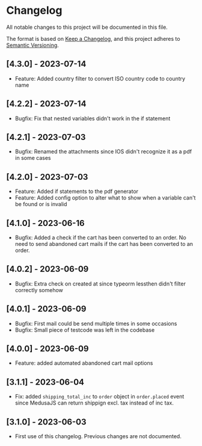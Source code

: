 # Changelog

All notable changes to this project will be documented in this file.

The format is based on [Keep a Changelog](https://keepachangelog.com/en/1.0.0/),
and this project adheres to [Semantic Versioning](https://semver.org/spec/v2.0.0.html).

## [4.3.0] - 2023-07-14

- Feature: Added country filter to convert ISO country code to country name

## [4.2.2] - 2023-07-14

- Bugfix: Fix that nested variables didn't work in the if statement

## [4.2.1] - 2023-07-03

- Bugfix: Renamed the attachments since IOS didn't recognize it as a pdf in some cases

## [4.2.0] - 2023-07-03

- Feature: Added if statements to the pdf generator
- Feature: Added config option to alter what to show when a variable can't be found or is invalid

## [4.1.0] - 2023-06-16

- Bugfix: Added a check if the cart has been converted to an order. No need to send abandoned cart mails if the cart has been converted to an order.

## [4.0.2] - 2023-06-09

- Bugfix: Extra check on created at since typeorm lessthen didn't filter correctly somehow

## [4.0.1] - 2023-06-09

- Bugfix: First mail could be send multiple times in some occasions
- Bugfix: Small piece of testcode was left in the codebase

## [4.0.0] - 2023-06-09

- Feature: added automated abandoned cart mail options

## [3.1.1] - 2023-06-04

- Fix: added `shipping_total_inc` to `order` object in `order.placed` event since MedusaJS can return shippign excl. tax instead of inc tax.

## [3.1.0] - 2023-06-03

- First use of this changelog. Previous changes are not documented.
